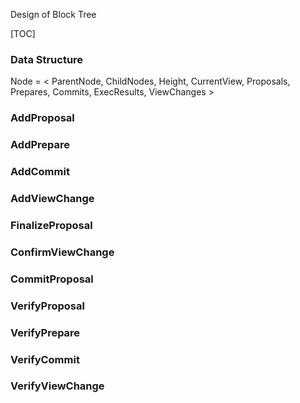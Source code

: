 
Design of Block Tree

[TOC]

### Data Structure

Node = < ParentNode, ChildNodes, Height, CurrentView, Proposals, Prepares, Commits, ExecResults, ViewChanges >


### AddProposal

### AddPrepare

### AddCommit

### AddViewChange

### FinalizeProposal

### ConfirmViewChange

### CommitProposal

### VerifyProposal

### VerifyPrepare

### VerifyCommit

### VerifyViewChange


